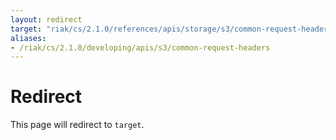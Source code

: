 ```yaml
---
layout: redirect
target: "riak/cs/2.1.0/references/apis/storage/s3/common-request-headers"
aliases:
- /riak/cs/2.1.0/developing/apis/s3/common-request-headers
---
```


# Redirect

This page will redirect to `target`.
